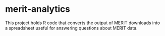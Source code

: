# merit-analytics
This project holds R code that converts the output of MERIT downloads into a spreadsheet useful for answering questions about MERIT data.
